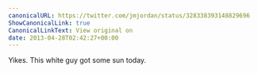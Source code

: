 ```yaml
---
canonicalURL: https://twitter.com/jmjordan/status/328338393148829696
ShowCanonicalLink: true
CanonicalLinkText: View original on
date: 2013-04-28T02:42:27+00:00
---
```

Yikes. This white guy got some sun today.